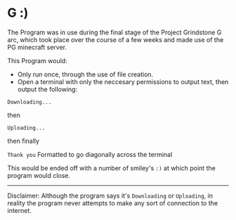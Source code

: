 # G :)

The Program was in use during the final stage of the Project Grindstone G arc, which took place over the course of a few weeks and made use of the PG minecraft server.

This Program would:
- Only run once, through the use of file creation. 
- Open a terminal with only the neccesary permissions to output text, then output the following:

```Downloading...```

then

```Uploading...```

then finally 

```Thank you``` Formatted to go diagonally across the terminal

This would be ended off with a number of smiley's `:)` at which point the program would close.

---

Disclaimer: Although the program says it's `Downloading` or `Uploading`,  in reality the program never attempts to make any sort of connection to the internet.
